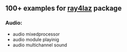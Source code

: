 ## 100+ examples for [ray4laz](https://github.com/GuvaCode/ray4laz) package

### Audio:
- audio mixedprocessor
- audio module playinig
- audio multichannel sound




